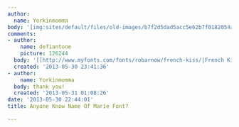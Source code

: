 ```yaml
---
author:
  name: Yorkinmomma
body: '[img:sites/default/files/old-images/b7f2d5dad5acc5e62b7f0182054a2475_53132_5544.jpg]'
comments:
- author:
    name: defiantone
    picture: 126244
  body: '[[http://www.myfonts.com/fonts/robarnow/french-kiss/|French Kiss]]'
  created: '2013-05-30 23:41:36'
- author:
    name: Yorkinmomma
  body: thank you!
  created: '2013-05-31 01:08:26'
date: '2013-05-30 22:44:01'
title: Anyone Know Name Of Marie Font?

---
```

